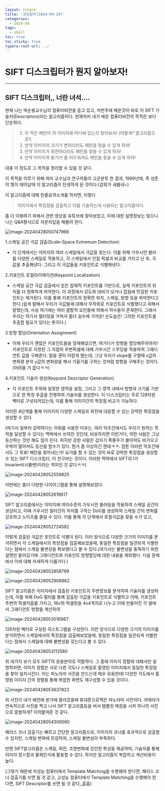 ```yaml
---
layout: single
title: '코딩일지(2024-04-24)'
categories:
  - 2024-04
tags:
  - shell
toc: true
toc_sticky: true
typora-root-url: ../
---
```




# SIFT 디스크립터가 뭔지 알아보자!

<hr>





## SIFT 디스크립터,, 너란 녀석....

현재 나는 박순용교수님의 컴퓨터비전을 듣고 있고, 저번주에 배운것이 바로 이 SIFT 기술자(Descriptors)라는 알고리즘이다. 현재까지 내가 배운 컴퓨터비전의 목적은 보다 단순하다. 

> 1. 이 작은 패턴이 저 이미지에 어디에 있는지 찾아보자! (어떻게? 알고리즘으로!)
> 2.  만약 이미지의 크기가 변하더라도 패턴을 찾을 수 있게 하자!
> 3. 만약 이미지가 회전하더라도 패턴을 찾을 수 있게 하자!
> 4. 만약 이미지의 밝기가 좀 어두워져도 패턴을 찾을 수 있게 하자!

대충 이 정도로 그 목적을 정리할 수 있을 것 같다.

이 목적을 이루기 위해 여러 교수님과 연구자들이 고군분투 한 결과, 1999년에, 즉 성준이 형이 태어날때 이 알고리즘이 탄생하게 된 것이다.(감회가 새롭네~)

이 알고리즘에 대해 한줄요약소개를 하자면, 이렇다

> 이미지에서 특징점을 검출하고 이를 기술하는데 사용되는 알고리즘이다.

좀 더 이해하기 위해서 관련 영상을 유튜브에 찾아보았고, 이에 대한 설명정보는 많으니 나는 Q&A형식으로 자문자답을 해볼려 한다.

![image-20240428050747966](/images/2024-04-24-codinglog(98)/image-20240428050747966.png)

1.스케일 공간 극값 검출(Scale-Space Extremum Detection):

- 이 단계에서는 이미지의 여러 스케일에서 극값을 찾는다. 이를 위해 가우시안 블러를 다양한 스케일로 적용하고, 각 스케일에서 인접 픽셀과 비교를 거치고 난 후, 극값을 추출해낸다. 그리고 이 극값들을 키포인트로 식별해낸다.

2.키포인트 로컬라이제이션(Keypoint Localization)

- 스케일 공간 극값 검출에서 얻은 잠재적 키포인트를 기반으로, 실제 키포인트의 위치를 더 정확하게 파악한다. 이 과정에서 강도와 대비가 낮거나 잡음에 민감한 키포인트는 제거된다. 이를 통해 키포인트의 정확한 위치, 스케일, 방향 등을 파악한다고 한다.(쉽게 말해서 우리가 극값들에 대해서 무작위로 키포인트로 식별했다고 위해서 말했는데, 사실 여기에는 여러 결함적 요인들에 의해서 허수들이 존재한다. 그래서 우리는 여기서 필터링을 거쳐서 좀더 실수에 가까운! 순도높은! 그러한 키포인트를 추출할 필요가 있다는 뜻이다.)

3.방향 할당(Orientation Assignment)

- 이제 우리가 괜찮은 키포인트들을 정재해냈으면, 여기다가 방향을 할당해주어야지! 키포인트로 지정된 그 지점의 주변픽셀에 대해 가우시간 스무딩을 적용하여 그래디언트 값을 구해준다. 말을 괜히 어렵게 했는데, 그냥 우리가 slope를 구할때 x값의 변화량 분의 y값의 변화량을 해서 기울기를 구하는 것처럼 방향을 구해주는 것이다.(어려울 거 읎다ㅋㅋ)

4.키포인트 기술자 생성(Keypoint Descriptor Generation)

- 각 키포인트 주위에 일정한 영역을 설정, 그리고 그 영역 내에서 방향과 크기를 기반으로 한 특징 추출을 진행하여 기술자를 생성한다. 이 디스크립터는 주로 128차원 벡터로 구성되어있는데, 이를 통해 이미지간의 특징점 비교가 가능하다.

이러한 4단계를 통해 이미지의 다양한 스케일과 회전에 대응할 수 있는 강력한 특징점을 생성할 수 있다.

(여기서 일부러 강력하다는 어휘를 사용한 이유는, 여러 악조건에서도 우리가 원하는 목적을 달성할 수 있다는 맥락에서 쓰여진 것인데, 비유하자면 이런거다, 약한 사람은 그냥 등산하는 것만 해도 힘이 든다. 하지만 강한 사람은 갑자기 폭풍우가 몰아쳐도 비가오고 우박이 떨어져도 등산을 할수가 있다. 뭔가 좀 이상하긴 한데ㅋㅋ. 암튼 이러한 악조건에서도 그 목표! 패턴을 찾아내는거! 요거를 할 수 있는 것이 바로 강력한 특징점을 생성할 수 있는 SIFT 디스크립터, 이 친구라는 것이다. 이러한 맥락에서 SIFT의 I가 Invarient(시불변)이라는 약자인 것 같다ㅋㅋ)

![image-20240428052559825](/images/2024-04-24-codinglog(98)/image-20240428052559825.png)

이번에는 좀더 다양한 다이어그램을 통해 설명해보았다.

![image-20240428052619617](/images/2024-04-24-codinglog(98)/image-20240428052619617.png)

SIFT 알고리즘에서는 이미지에 여러수준의 가우시안 블러링을 적용하여 스케일 공간이 생성되고, 이때 가우시안 필터간의 차이를 구하는 DoG를 생성하여 스케일 간의 변화를 강조하고 노이즈를 줄일 수 있다. 이를 통해 각 단계에서 로컬극값을 찾을 수가 있고,

![image-20240428052724582](/images/2024-04-24-codinglog(98)/image-20240428052724582.png)

이렇게 검출된 극값은 포인트로 식별이 된다. 이러 방식으로 다양한 크기의 이미지를 분석하면서 각 스케일에서의 특징점을 검출해보았을때, 동일한 특징점을 일관되게 식별한다는 점에서 스케일 불변성을 확보했다고 볼 수 있다.(여기서는 불변성을 충족하기 위한 설명만 들어갔기에 그래디언트와 키포인트 방향할당에 대한 내용을 제외했다. 다음 문제에서 이에 대해 자세하게 다룰거다.)

![image-20240428052858799](/images/2024-04-24-codinglog(98)/image-20240428052858799.png)

![image-20240428052908862](/images/2024-04-24-codinglog(98)/image-20240428052908862.png)

SIFT 알고리즘은 이미지에서 검출된 키포인트의 주변정보를 분석하여 기술자를 생성하는데, 이를 위해 DoG 필터를 통해 검출된 극값을 키포인트로 식별하고 이때, 키포인트 주변의 픽셀저옵를 가지고, 16x16 픽셀창을 4x4격자로 나누고 이때 만들어진 각 셀에서 그래디언트 방향을 계산하여

![image-20240428053016967](/images/2024-04-24-codinglog(98)/image-20240428053016967.png)

128차원 벡터로 구성된 히스토그램을 구성한다. 이런 방식으로 다양한 크기의 이미지를 분석하면서 스케일에서의 특징점을 검출해보았을때, 동일한 특징점을 일관되게 식별한다는 점에서 스케일에 대해 불변성을 갖는다고 볼 수 있다.

![image-20240428053112580](/images/2024-04-24-codinglog(98)/image-20240428053112580.png)

위 네가지 보기 모두 SIFT의 응용분야로 적합하다. 그 중에 이미지 정합에 대해서만 설명하자면, 이미지 정합은 서로 다른 각도나 스케일로 촬영된 이미지에서 동일한 특징점을 찾아 일치시킨다. 이는 파노라마 사진을 만드는데 매우 유용한데! 다양한 각도에서 촬영된 이미지 간의 정렬을 통해 복잡한 화면도 재구성할 수 있을 것이다.

![image-20240428053637823](/images/2024-04-24-codinglog(98)/image-20240428053637823.png)

위 사진이 내가 예전에 본가에 올라갔을때  휴대폰으로찍은 파노라마 사진이다. 카메라가 연속적으로 사진을 찍고 나서 SIFT 알고리즘등을 써서 템플릿 매칭을 시켜 하나의 사진으로 깔쌈하게? 이어붙여준 것 같다.

![image-20240428054306560](/images/2024-04-24-codinglog(98)/image-20240428054306560.png)

해리스 코너 검출기는 빠르고 간단한 알고리즘으로, 이미지의 코너를 효과적으로 검출할 수 있지만, 스케일 변화에 민감하여, 스케일 불변성이 부족하다.

반면 SIFT알고리즘은 스케일, 회전, 조명변화에 강인한 특성을 제공하여, 기술자를 통해 이미지 정ㅇ합과 물체인식에 활용할 수 있다. 하지만 알고리즘이 복잡하고 계산비용이 높다.

(그렇기 때문에 저성능 컴퓨터에서 Template Matching을 수행해야 한다면, 해리스 코너 검출기를 쓰면 될 것 같고, 고성능 컴퓨터에서 Template Matching을 수행해야 한다면, SIFT Descriptor를 쓰면 될 것 같다,,흠흠)


























